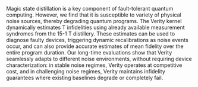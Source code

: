 Magic state distillation is a key component of fault-tolerant quantum computing. However, we find that it is susceptible to variety of physical noise sources, thereby degrading quantum programs. The Verity kernel dynamically estimates T infidelities using already available measurement syndromes from the 15-1 T distillery. These estimates can be used to diagnose faulty devices, triggering dynamic recalibrations as noise events occur, and can also provide accurate estimates of mean fidelity over the entire program duration. Our long-time evaluations show that Verity seamlessly adapts to different noise environments, without requiring device characterization: in stable noise regimes, Verity operates at competitive cost, and in challenging noise regimes, Verity maintains infidelity guarantees where existing baselines degrade or completely fail.